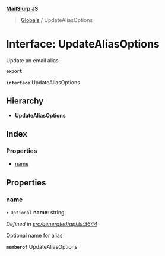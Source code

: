 **[MailSlurp JS](../README.md)**

> [Globals](../README.md) / UpdateAliasOptions

# Interface: UpdateAliasOptions

Update an email alias

**`export`** 

**`interface`** UpdateAliasOptions

## Hierarchy

* **UpdateAliasOptions**

## Index

### Properties

* [name](updatealiasoptions.md#name)

## Properties

### name

• `Optional` **name**: string

*Defined in [src/generated/api.ts:3644](https://github.com/mailslurp/mailslurp-client/blob/65d1444/src/generated/api.ts#L3644)*

Optional name for alias

**`memberof`** UpdateAliasOptions
